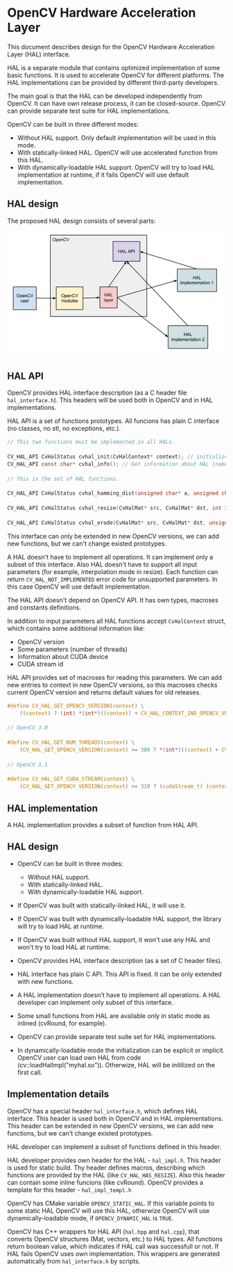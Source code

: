 OpenCV Hardware Acceleration Layer
==================================

This document describes design for the OpenCV Hardware Acceleration Layer (HAL) interface.

HAL is a separate module that contains optimized implementation of some basic functions. 
It is used to accelerate OpenCV for different platforms.
The HAL implementations can be provided by different third-party developers.

The main goal is that the HAL can be developed independently from OpenCV.
It can have own release process, it can be closed-source.
OpenCV can provide separate test suite for HAL implementations.

OpenCV can be built in three different modes:
* Without HAL support. Only default implementation will be used in this mode.
* With statically-linked HAL. OpenCV will use accelerated function from this HAL.
* With dynamically-loadable HAL support. OpenCV will try to load HAL implementation at runtime, if it fails OpenCV will use default implementation.



HAL design
----------

The proposed HAL design consists of several parts:

![HAL Struct](hal_struct.png)



HAL API
-------

OpenCV provides HAL interface description (as a C header file `hal_interface.h`).
This headers will be used both in OpenCV and in HAL implementations.

HAL API is a set of functions prototypes.
All funcions has plain C interface (no classes, no stl, no exceptions, etc.).

```C
// This two functions must be implemented in all HALs.

CV_HAL_API CvHalStatus cvhal_init(CvHalContext* context); // initialize HAL
CV_HAL_API const char* cvhal_info(); // Get information about HAL (name, vendor, version, etc.)

// This is the set of HAL functions.

CV_HAL_API CvHalStatus cvhal_hamming_dist(unsigned char* a, unsigned char* b, size_t len, int* result, CvHalContext* context);

CV_HAL_API CvHalStatus cvhal_resize(CvHalMat* src, CvHalMat* dst, int interpolation, CvHalContext* context);

CV_HAL_API CvHalStatus cvhal_erode(CvHalMat* src, CvHalMat* dst, unsigned char* kernel, CvHalSize kernelSize, CvHalPoint anchor, CvHalContext* context);
```

This interface can only be extended in new OpenCV versions, we can add new functions, but we can't change existed prototypes.

A HAL doesn't have to implement all operations. It can implement only a subset of this interface.
Also HAL doesn't have to support all input parameters (for example, interpolation mode in resize).
Each function can return `CV_HAL_NOT_IMPLEMENTED` error code for unsupported parameters.
In this case OpenCV will use default implementation.

The HAL API doesn't depend on OpenCV API. It has own types, macroses and constants definitions.

In addition to input parameters all HAL functions accept `CvHalContext` struct, which contains some additional information like:
* OpenCV version
* Some parameters (number of threads)
* Information about CUDA device
* CUDA stream id

HAL API provides set of macroses for reading this parameters.
We can add new entries to context in new OpenCV versions, so this macroses checks current OpenCV version and returns default values for old releases.

```C
#define CV_HAL_GET_OPENCV_VERSION(context) \
    ((context) ? (int) *(int*)((context) + CV_HAL_CONTEXT_IND_OPENCV_VERSION) : 0)

// OpenCV 3.0

#define CV_HAL_GET_NUM_THREADS(context) \
    (CV_HAL_GET_OPENCV_VERSION(context) >= 300 ? *(int*)((context) + CV_HAL_CONTEXT_IND_NUM_THREADS) : -1)

// OpenCV 3.1

#define CV_HAL_GET_CUDA_STREAM(context) \
    (CV_HAL_GET_OPENCV_VERSION(context) >= 310 ? (cudaStream_t) (context)[CV_HAL_CONTEXT_IND_CUDA_STREAM] : (cudaStream_t) 0)
```



HAL implementation
------------------

A HAL implementation provides a subset of function from HAL API.

















HAL design
----------

* OpenCV can be built in three modes:
  * Without HAL support.
  * With statically-linked HAL.
  * With dynamically-loadable HAL support.

* If OpenCV was built with statically-linked HAL, it will use it.

* If OpenCV was built with dynamically-loadable HAL support,
  the library will try to load HAL at runtime.

* If OpenCV was built without HAL support, it won't use any HAL and
  won't try to load HAL at runtime.

* OpenCV provides HAL interface description (as a set of C header files).
* HAL interface has plain C API. This API is fixed.
  It can be only extended with new functions.
* A HAL implementation doesn't have to implement all operations.
  A HAL developer can implement only subset of this interface.
* Some small functions from HAL are available only in static mode as inlined (cvRound, for example).
* OpenCV can provide separate test suite set for HAL implementations.

* In dynamically-loadable mode the initialization can be explicit or implicit.
  OpenCV user can load own HAL from code (cv::loadHalImpl("myhal.so")).
  Otherwize, HAL will be initilized on the first call.



Implementation details
----------------------

OpenCV has a special header `hal_interface.h`, which defines HAL interface.
This header is used both in OpenCV and in HAL implementations.
This header can be extended in new OpenCV versions, we can add new functions,
but we can't change existed prototypes.

HAL developer can implement a subset of functions defined in this header.

HAL developer provides own header for the HAL - `hal_impl.h`. This header is used for static build.
Thу header defines macros, describing which functions are provided by the HAL (like `CV_HAL_HAS_RESIZE`).
Also this header can contain some inline funcions (like cvRound).
OpenCV provides a template for this header - `hal_impl_templ.h`

OpenCV has CMake variable `OPENCV_STATIC_HAL`.
If this variable points to some static HAL OpenCV will use this HAL,
otherwize OpenCV will use dynamically-loadable mode,
if `OPENCV_DYNAMIC_HAL` is `TRUE`.

OpenCV has C++ wrappers for HAL API (`hal.hpp` and `hal.cpp`),
that converts OpenCV structures (Mat, vectors, etc.) to HAL types.
All functions return boolean value, which indicates if HAL call was successfull or not.
If HAL fails OpenCV uses own implementation.
This wrappers are generated automatically from `hal_interface.h` by scripts.
